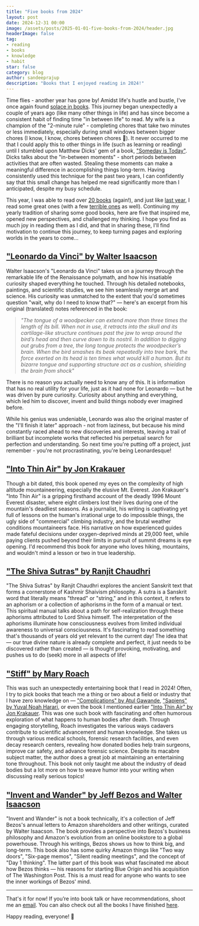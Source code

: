 ```yaml
---
title: "Five books from 2024"
layout: post
date: 2024-12-31 00:00
image: /assets/posts/2025-01-01-five-books-from-2024/header.jpg
headerImage: false
tag:
- reading
- books
- knowledge
- habit
star: false
category: blog
author: sandeeprajup
description: "Books that I enjoyed reading in 2024!"
---
```


Time flies - another year has gone by! Amidst life's hustle and bustle, I've once again found [solace in books](/books). This journey began unexpectedly a couple of years ago (like many other things in life) and has since become a consistent habit of finding time "in between life" to read. My wife is a champion of the "2-minute rule" - completing chores that take two minutes or less immediately, especially during small windows between bigger chores (I know, I know, chores between chores 🫠). It never occurred to me that I could apply this to other things in life (such as learning or reading) until I stumbled upon Matthew Dicks' gem of a book, ["Someday is Today"](https://www.goodreads.com/book/show/60965575-someday-is-today). Dicks talks about the "in-between moments" - short periods between activities that are often wasted. Stealing these moments can make a meaningful difference in accomplishing things long-term. Having consistently used this technique for the past two years, I can confidently say that this small change has helped me read significantly more than I anticipated, despite my busy schedule.

This year, I was able to read over [20 books](/books) (again!), and just like [last year](/blog/five-books-from-2023/), I read some great ones (with a few [terrible ones](https://www.goodreads.com/book/show/58631680-negotiation-magic) as well). Continuing my yearly tradition of sharing some good books, here are five that inspired me, opened new perspectives, and challenged my thinking. I hope you find as much joy in reading them as I did, and that in sharing these, I'll find motivation to continue this journey, to keep turning pages and exploring worlds in the years to come...

<h2><a href="https://www.goodreads.com/book/show/34684622-leonardo-da-vinci" target="_blank">"Leonardo da Vinci" by Walter Isaacson</a></h2>

Walter Isaacson's "Leonardo da Vinci" takes us on a journey through the remarkable life of the Renaissance polymath, and how his insatiable curiosity shaped everything he touched. Through his detailed notebooks, paintings, and scientific studies, we see him seamlessly merge art and science. His curiosity was unmatched to the extent that you'd sometimes question "wait, why do I need to know that?" — here's an excerpt from his original (translated) notes referenced in the book:

><em>"The tongue of a woodpecker can extend more than three times the length of its bill. When not in use, it retracts into the skull and its cartilage-like structure continues past the jaw to wrap around the bird’s head and then curve down to its nostril. In addition to digging out grubs from a tree, the long tongue protects the woodpecker’s brain. When the bird smashes its beak repeatedly into tree bark, the force exerted on its head is ten times what would kill a human. But its bizarre tongue and supporting structure act as a cushion, shielding the brain from shock"</em>

There is no reason you actually need to know any of this. It is information that has no real utility for your life, just as it had none for Leonardo — but he was driven by pure curiosity. Curiosity about anything and everything, which led him to discover, invent and build things nobody ever imagined before.

While his genius was undeniable, Leonardo was also the original master of the "I'll finish it later" approach - not from laziness, but because his mind constantly raced ahead to new discoveries and interests, leaving a trail of brilliant but incomplete works that reflected his perpetual search for perfection and understanding. So next time you're putting off a project, just remember - you're not procrastinating, you're being Leonardesque!

<h2><a href="https://www.goodreads.com/book/show/1898.Into_Thin_Air" target="_blank">"Into Thin Air" by Jon Krakauer</a></h2>

Though a bit dated, this book opened my eyes on the complexity of high altitude mountaineering, especially the elusive Mt. Everest. Jon Krakauer's "Into Thin Air" is a gripping firsthand account of the deadly 1996 Mount Everest disaster, where eight climbers lost their lives during one of the mountain's deadliest seasons. As a journalist, his writing is captivating yet full of lessons on the human's irrational urge to do impossible things, the ugly side of "commercial" climbing industry, and the brutal weather conditions mountaineers face. His narrative on how experienced guides made fateful decisions under oxygen-deprived minds at 29,000 feet, while paying clients pushed beyond their limits in pursuit of summit dreams is eye opening. I'd recommend this book for anyone who loves hiking, mountains, and wouldn't mind a lesson or two in true leadership.

<h2><a href="https://www.goodreads.com/book/show/50208919-the-shiva-sutras" target="_blank">"The Shiva Sutras" by Ranjit Chaudhri</a></h2>

"The Shiva Sutras" by Ranjit Chaudhri explores the ancient Sanskrit text that forms a cornerstone of Kashmir Shaivism philosophy. A sutra is a Sanskrit word that literally means "thread" or "string," and in this context, it refers to an aphorism or a collection of aphorisms in the form of a manual or text. This spiritual manual talks about a path for self-realization through these aphorisms attributed to Lord Shiva himself. The interpretation of the aphorisms illuminate how consciousness evolves from limited individual awareness to universal consciousness. It's fascinating to read something that's thousands of years old yet relevant to the current day! The idea that — our true divine nature is already complete and perfect, it just needs to be discovered rather than created — is thought provoking, motivating, and pushes us to do (seek) more in all aspects of life!

<h2><a href="https://www.goodreads.com/book/show/56769575-stiff" target="_blank">"Stiff" by Mary Roach</a></h2>

This was such an unexpectedly entertaining book that I read in 2024! Often, I try to pick books that teach me a thing or two about a field or industry that I have zero knowledge on — ["Complications" by Atul Gawande](https://www.goodreads.com/book/show/4477.Complications), ["Sapiens" by Yuval Noah Harari](https://www.goodreads.com/book/show/23692271-sapiens), or even the book I mentioned earlier ["Into Thin Air" by Jon Krakauer](https://www.goodreads.com/book/show/1898.Into_Thin_Air). This was one such book with fascinating and often humorous exploration of what happens to human bodies after death. Through engaging storytelling, Roach investigates the various ways cadavers contribute to scientific advancement and human knowledge. She takes us through various medical schools, forensic research facilities, and even decay research centers, revealing how donated bodies help train surgeons, improve car safety, and advance forensic science. Despite its macabre subject matter, the author does a great job at maintaining an entertaining tone throughout. This book not only taught me about the industry of dead bodies but a lot more on how to weave humor into your writing when discussing really serious topics!

<h2><a href="https://www.goodreads.com/book/show/54505323-invent-and-wander" target="_blank">"Invent and Wander" by Jeff Bezos and Walter Isaacson</a></h2>

"Invent and Wander" is not a book technically, it's a collection of Jeff Bezos's annual letters to Amazon shareholders and other writings, curated by Walter Isaacson. The book provides a perspective into Bezos's business philosophy and Amazon's evolution from an online bookstore to a global powerhouse. Through his writings, Bezos shows us how to think big, and long-term. This book also has some quirky Amazon things like "Two way doors", "Six-page memos", "Silent reading meetings", and the concept of "Day 1 thinking". The latter part of this book was what fascinated me about how Bezos thinks — his reasons for starting Blue Origin and his acquisition of The Washington Post. This is a must read for anyone who wants to see the inner workings of Bezos' mind.


---


That's it for now! If you’re into book talk or have recommendations, shoot me an <a href="mailto:me@sandeepraju.in">email</a>. You can also check out all the books I have finished [here](/books).

Happy reading, everyone! 👋
